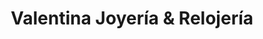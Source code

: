 ---
title: "Valentina Joyería & Relojería"
url: /cipolletti/valentina-joyeria-und-relojeria/
shop: Schmuck
---